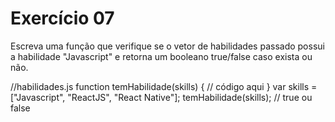 # Exercício 07

Escreva uma função que verifique se o vetor de habilidades passado possui a habilidade "Javascript"
e retorna um booleano true/false caso exista ou não.

//habilidades.js
function temHabilidade(skills) {
 // código aqui
}
var skills = ["Javascript", "ReactJS", "React Native"];
temHabilidade(skills); // true ou false

